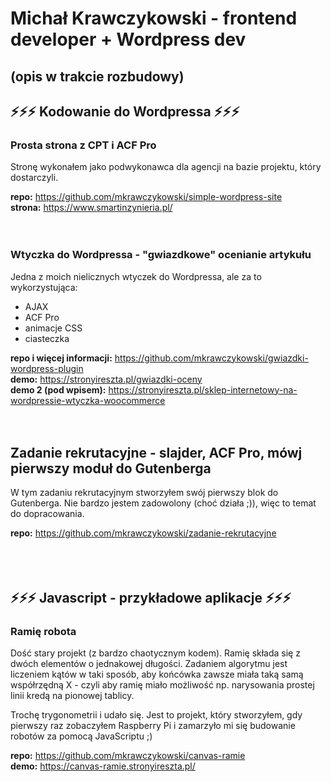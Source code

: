 # Michał Krawczykowski - frontend developer + Wordpress dev
## (opis w trakcie rozbudowy)

## ⚡⚡⚡ Kodowanie do Wordpressa ⚡⚡⚡
### Prosta strona z CPT i ACF Pro
Stronę wykonałem jako podwykonawca dla agencji na bazie projektu, który dostarczyli.

<strong>repo:</strong> https://github.com/mkrawczykowski/simple-wordpress-site<br>
<strong>strona:</strong> https://www.smartinzynieria.pl/
<br>
<br>
<br>
### Wtyczka do Wordpressa - "gwiazdkowe" ocenianie artykułu
Jedna z moich nielicznych wtyczek do Wordpressa, ale za to wykorzystująca:
- AJAX
- ACF Pro
- animacje CSS
- ciasteczka

<strong>repo i więcej informacji:</strong> https://github.com/mkrawczykowski/gwiazdki-wordpress-plugin<br>
<strong>demo:</strong> https://stronyireszta.pl/gwiazdki-oceny<br>
<strong>demo 2 (pod wpisem):</strong> https://stronyireszta.pl/sklep-internetowy-na-wordpressie-wtyczka-woocommerce
<br>
<br>
<br>
## Zadanie rekrutacyjne - slajder, ACF Pro, mówj pierwszy moduł do Gutenberga
W tym zadaniu rekrutacyjnym stworzyłem swój pierwszy blok do Gutenberga. Nie bardzo jestem zadowolony (choć działa ;)), więc to temat do dopracowania.

<strong>repo:</strong> https://github.com/mkrawczykowski/zadanie-rekrutacyjne<br>
<br>
<br>
<br>

## ⚡⚡⚡ Javascript - przykładowe aplikacje ⚡⚡⚡
### Ramię robota
Dość stary projekt (z bardzo chaotycznym kodem). Ramię składa się z dwóch elementów o jednakowej długości. Zadaniem algorytmu jest liczeniem kątów w taki sposób, aby końcówka zawsze miała taką samą współrzędną X - czyli aby ramię miało możliwość np. narysowania prostej linii kredą na pionowej tablicy.

Trochę trygonometrii i udało się. Jest to projekt, który stworzyłem, gdy pierwszy raz zobaczyłem Raspberry Pi i zamarzyło mi się budowanie robotów za pomocą JavaScriptu ;)

<strong>repo:</strong> https://github.com/mkrawczykowski/canvas-ramie<br>
<strong>demo:</strong> https://canvas-ramie.stronyireszta.pl/
